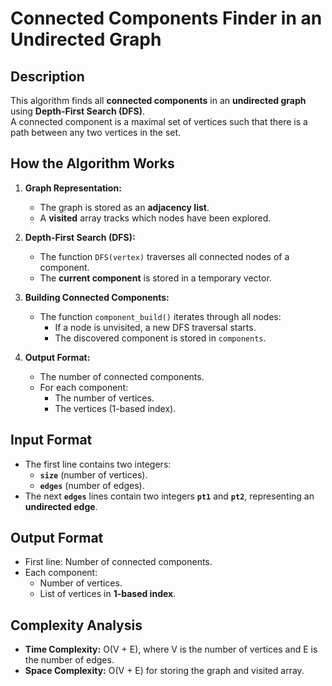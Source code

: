 # Connected Components Finder in an Undirected Graph

## Description
This algorithm finds all **connected components** in an **undirected graph** using **Depth-First Search (DFS)**.  
A connected component is a maximal set of vertices such that there is a path between any two vertices in the set.

## How the Algorithm Works

1. **Graph Representation:**
   - The graph is stored as an **adjacency list**.
   - A **visited** array tracks which nodes have been explored.

2. **Depth-First Search (DFS):**
   - The function `DFS(vertex)` traverses all connected nodes of a component.
   - The **current component** is stored in a temporary vector.

3. **Building Connected Components:**
   - The function `component_build()` iterates through all nodes:
     - If a node is unvisited, a new DFS traversal starts.
     - The discovered component is stored in `components`.

4. **Output Format:**
   - The number of connected components.
   - For each component:
     - The number of vertices.
     - The vertices (1-based index).

## Input Format
- The first line contains two integers:
  - **`size`** (number of vertices).
  - **`edges`** (number of edges).
- The next **`edges`** lines contain two integers **`pt1`** and **`pt2`**, representing an **undirected edge**.

## Output Format
- First line: Number of connected components.
- Each component:
  - Number of vertices.
  - List of vertices in **1-based index**.

## Complexity Analysis
- **Time Complexity:** O(V + E), where V is the number of vertices and E is the number of edges.
- **Space Complexity:** O(V + E) for storing the graph and visited array.

